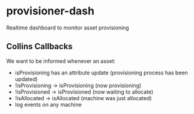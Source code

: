 # provisioner-dash

Realtime dashboard to monitor asset provisioning

## Collins Callbacks

We want to be informed whenever an asset:

* isProvisioning has an attribute update (provisioning process has been updated)
* !isProvisioning -> isProvisioning (now provisioning)
* !isProvisioned -> isProvisioned (now waiting to allocate)
* !isAllocated -> isAllocated (machine was just allocated)
* log events on any machine
